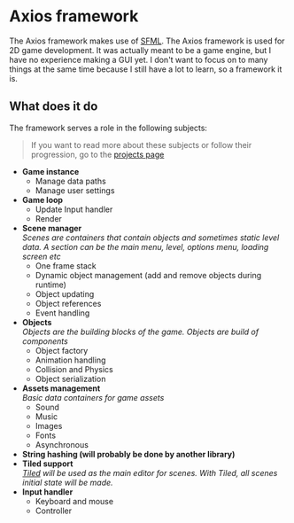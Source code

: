 # Axios framework
The Axios framework makes use of [SFML](https://www.sfml-dev.org/). The Axios framework is used for 2D game development. It was actually meant to be a game engine, but I have no experience making a GUI yet. I don't want to focus on to many things at the same time because I still have a lot to learn, so a framework it is. 

## What does it do
The framework serves a role in the following subjects:
> If you want to read more about these subjects or follow their progression, go to the [projects page](https://antjowie.github.io/projects/axios-framework/)
- **Game instance**
    - Manage data paths
    - Manage user settings
- **Game loop**
    - Update Input handler
    - Render
- **Scene manager**  
    _Scenes are containers that contain objects and sometimes static level data. A section can be the main menu, level, options menu, loading screen etc_  
    - One frame stack
    - Dynamic object management (add and remove objects during runtime)
    - Object updating
    - Object references 
    - Event handling
- **Objects**  
    _Objects are the building blocks of the game. Objects are build of components_
    - Object factory
    - Animation handling
    - Collision and Physics
    - Object serialization
- **Assets management**  
    _Basic data containers for game assets_
    - Sound
    - Music
    - Images
    - Fonts
    - Asynchronous
- **String hashing (will probably be done by another library)**
- **Tiled support**  
    _[Tiled](https://www.mapeditor.org/) will be used as the main editor for scenes. With Tiled, all scenes initial state will be made._
- **Input handler**
    - Keyboard and mouse
    - Controller